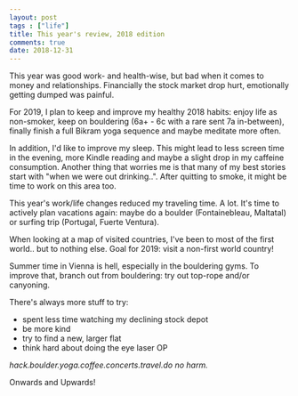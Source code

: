 ```yaml
---
layout: post
tags : ["life"]
title: This year's review, 2018 edition
comments: true
date: 2018-12-31
---
```

This year was good work- and health-wise, but bad when it comes to money and relationships. Financially the stock market drop hurt, emotionally getting dumped was painful.

For 2019, I plan to keep and improve my healthy 2018 habits: enjoy life as non-smoker, keep on bouldering (6a+ - 6c with a rare sent 7a in-between), finally finish a full Bikram yoga sequence and maybe meditate more often.

In addition, I'd like to improve my sleep. This might lead to less screen time in the evening, more Kindle reading and maybe a slight drop in my caffeine consumption. Another thing that worries me is that many of my best stories start with "when we were out drinking..". After quitting to smoke, it might be time to work on this area too.

This year's work/life changes reduced my traveling time. A lot. It's time to actively plan vacations again: maybe do a boulder (Fontainebleau, Maltatal) or surfing trip (Portugal, Fuerte Ventura).

When looking at a map of visited countries, I've been to most of the first world.. but to nothing else. Goal for 2019: visit a non-first world country!

Summer time in Vienna is hell, especially in the bouldering gyms. To improve that, branch out from bouldering: try out top-rope and/or canyoning.

There's always more stuff to try:

* spent less time watching my declining stock depot
* be more kind
* try to find a new, larger flat
* think hard about doing the eye laser OP

*hack.boulder.yoga.coffee.concerts.travel.do no harm.*

Onwards and Upwards!
